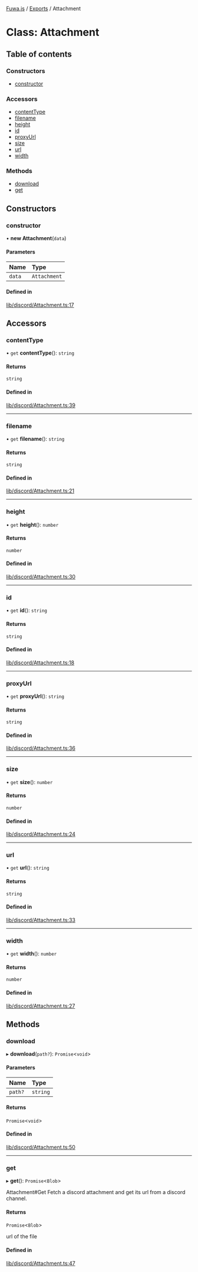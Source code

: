 [Fuwa.js](../README.md) / [Exports](../modules.md) / Attachment

# Class: Attachment

## Table of contents

### Constructors

- [constructor](Attachment.md#constructor)

### Accessors

- [contentType](Attachment.md#contenttype)
- [filename](Attachment.md#filename)
- [height](Attachment.md#height)
- [id](Attachment.md#id)
- [proxyUrl](Attachment.md#proxyurl)
- [size](Attachment.md#size)
- [url](Attachment.md#url)
- [width](Attachment.md#width)

### Methods

- [download](Attachment.md#download)
- [get](Attachment.md#get)

## Constructors

### constructor

• **new Attachment**(`data`)

#### Parameters

| Name | Type |
| :------ | :------ |
| `data` | `Attachment` |

#### Defined in

[lib/discord/Attachment.ts:17](https://github.com/fuwajs/fuwa.js/blob/b00913c/src/lib/discord/Attachment.ts#L17)

## Accessors

### contentType

• `get` **contentType**(): `string`

#### Returns

`string`

#### Defined in

[lib/discord/Attachment.ts:39](https://github.com/fuwajs/fuwa.js/blob/b00913c/src/lib/discord/Attachment.ts#L39)

___

### filename

• `get` **filename**(): `string`

#### Returns

`string`

#### Defined in

[lib/discord/Attachment.ts:21](https://github.com/fuwajs/fuwa.js/blob/b00913c/src/lib/discord/Attachment.ts#L21)

___

### height

• `get` **height**(): `number`

#### Returns

`number`

#### Defined in

[lib/discord/Attachment.ts:30](https://github.com/fuwajs/fuwa.js/blob/b00913c/src/lib/discord/Attachment.ts#L30)

___

### id

• `get` **id**(): `string`

#### Returns

`string`

#### Defined in

[lib/discord/Attachment.ts:18](https://github.com/fuwajs/fuwa.js/blob/b00913c/src/lib/discord/Attachment.ts#L18)

___

### proxyUrl

• `get` **proxyUrl**(): `string`

#### Returns

`string`

#### Defined in

[lib/discord/Attachment.ts:36](https://github.com/fuwajs/fuwa.js/blob/b00913c/src/lib/discord/Attachment.ts#L36)

___

### size

• `get` **size**(): `number`

#### Returns

`number`

#### Defined in

[lib/discord/Attachment.ts:24](https://github.com/fuwajs/fuwa.js/blob/b00913c/src/lib/discord/Attachment.ts#L24)

___

### url

• `get` **url**(): `string`

#### Returns

`string`

#### Defined in

[lib/discord/Attachment.ts:33](https://github.com/fuwajs/fuwa.js/blob/b00913c/src/lib/discord/Attachment.ts#L33)

___

### width

• `get` **width**(): `number`

#### Returns

`number`

#### Defined in

[lib/discord/Attachment.ts:27](https://github.com/fuwajs/fuwa.js/blob/b00913c/src/lib/discord/Attachment.ts#L27)

## Methods

### download

▸ **download**(`path?`): `Promise`<`void`\>

#### Parameters

| Name | Type |
| :------ | :------ |
| `path?` | `string` |

#### Returns

`Promise`<`void`\>

#### Defined in

[lib/discord/Attachment.ts:50](https://github.com/fuwajs/fuwa.js/blob/b00913c/src/lib/discord/Attachment.ts#L50)

___

### get

▸ **get**(): `Promise`<`Blob`\>

Attachment#Get
Fetch a discord attachment and get its url from a discord channel.

#### Returns

`Promise`<`Blob`\>

url of the file

#### Defined in

[lib/discord/Attachment.ts:47](https://github.com/fuwajs/fuwa.js/blob/b00913c/src/lib/discord/Attachment.ts#L47)
